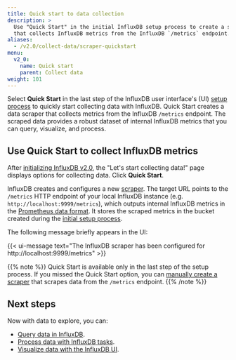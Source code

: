 ```yaml
---
title: Quick start to data collection
description: >
  Use "Quick Start" in the initial InfluxDB setup process to create a scraper
  that collects InfluxDB metrics from the InfluxDB `/metrics` endpoint.
aliases:
  - /v2.0/collect-data/scraper-quickstart
menu:
  v2_0:
    name: Quick start
    parent: Collect data
weight: 101
---
```


Select **Quick Start** in the last step of the InfluxDB user interface's (UI)
[setup process](/v2.0/get-started/#setup-influxdb) to quickly start collecting data with InfluxDB.
Quick Start creates a data scraper that collects metrics from the InfluxDB `/metrics` endpoint.
The scraped data provides a robust dataset of internal InfluxDB metrics that you can query, visualize, and process.

## Use Quick Start to collect InfluxDB metrics
After [initializing InfluxDB v2.0](/v2.0/get-started/#setup-influxdb),
the "Let's start collecting data!" page displays options for collecting data.
Click **Quick Start**.

InfluxDB creates and configures a new [scraper](/v2.0/collect-data/scrape-data/).
The target URL points to the `/metrics` HTTP endpoint of your local InfluxDB instance (e.g. `http://localhost:9999/metrics`),
which outputs internal InfluxDB metrics in the [Prometheus data format](https://prometheus.io/docs/instrumenting/exposition_formats/).
It stores the scraped metrics in the bucket created during the [initial setup process](/v2.0/get-started/#setup-influxdb).

The following message briefly appears in the UI:

{{< ui-message text="The InfluxDB scraper has been configured for http://localhost:9999/metrics" >}}

{{% note %}}
Quick Start is available only in the last step of the setup process.
If you missed the Quick Start option, you can [manually create a scraper](/v2.0/collect-data/scrape-data)
that scrapes data from the `/metrics` endpoint.
{{% /note %}}

## Next steps
Now with data to explore, you can:

- [Query data in InfluxDB](/v2.0/query-data).
- [Process data with InfluxDB tasks](/v2.0/process-data).
- [Visualize data with the InfluxDB UI](/v2.0/visualize-data).
